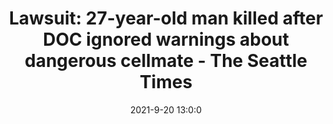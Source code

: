 ---
"title": "Lawsuit: 27-year-old man killed after DOC ignored warnings about dangerous cellmate - The Seattle Times"
"date": "2021-9-20 13:0:0"
"feed_name": "GOOGLENEWSCONSTRUCTION"
"feed_website": "https://news.google.com/search?q=construction%2Bincident&hl=en-US&gl=US&ceid=US:en"
"feed_rss": "https://news.google.com/rss/search?q=construction%2Bincident&hl=en-US&gl=US&ceid=US:en"
"link": "https://www.seattletimes.com/seattle-news/times-watchdog/lawsuit-27-year-old-man-killed-after-doc-ignored-warnings-about-dangerous-cellmate/"
"file": "_posts/2021-1-1-7aae44e13fdd22e6caf318bf7210fb478783866d.md"
"accident": "0"
"drilling": "0"
"dead": "0"
"injured": "0"
---
